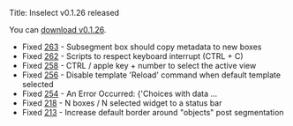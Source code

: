 Title: Inselect v0.1.26 released

You can [download v0.1.26](https://github.com/NaturalHistoryMuseum/inselect/releases/tag/v0.1.26).

- Fixed [263](https://github.com/NaturalHistoryMuseum/inselect/issues/263) - Subsegment box should copy metadata to new boxes
- Fixed [262](https://github.com/NaturalHistoryMuseum/inselect/issues/262) - Scripts to respect keyboard interrupt (CTRL + C)
- Fixed [258](https://github.com/NaturalHistoryMuseum/inselect/issues/258) - CTRL / apple key + number to select the active view
- Fixed [256](https://github.com/NaturalHistoryMuseum/inselect/issues/256) - Disable template 'Reload' command when default template selected
- Fixed [254](https://github.com/NaturalHistoryMuseum/inselect/issues/254) - An Error Occurred: {'Choices with data ...
- Fixed [218](https://github.com/NaturalHistoryMuseum/inselect/issues/218) - N boxes / N selected widget to a status bar
- Fixed [213](https://github.com/NaturalHistoryMuseum/inselect/issues/213) - Increase default border around "objects" post segmentation
